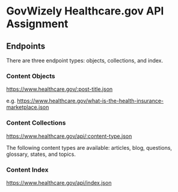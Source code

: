 # GovWizely Healthcare.gov API Assignment

## Endpoints
There are three endpoint types: objects, collections, and index.

### Content Objects
https://www.healthcare.gov/:post-title.json

e.g. https://www.healthcare.gov/what-is-the-health-insurance-marketplace.json

### Content Collections
https://www.healthcare.gov/api/:content-type.json

The following content types are available: articles, blog, questions, glossary, states, and topics.

### Content Index
https://www.healthcare.gov/api/index.json